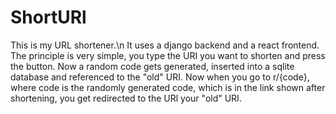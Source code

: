 # ShortURl
This is my URL shortener.\n
It uses a django backend and a react frontend.
The principle is very simple, you type the URI you want to shorten
and press the button. Now a random code gets generated, inserted into
a sqlite database and referenced to the "old" URI. Now when you go to
r/{code}, where code is the randomly generated code, which is in the link 
shown after shortening, you get redirected to the URl your "old" URI.
